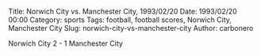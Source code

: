 Title: Norwich City vs. Manchester City, 1993/02/20
Date: 1993/02/20 00:00
Category: sports
Tags: football, football scores, Norwich City, Manchester City
Slug: norwich-city-vs-manchester-city
Author: carbonero


Norwich City 2 - 1 Manchester City
